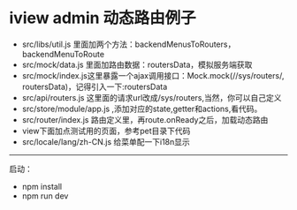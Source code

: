 # iview admin 动态路由例子




* src/libs/util.js 里面加两个方法：backendMenusToRouters，backendMenuToRoute
* src/mock/data.js 里面加路由数据：routersData，模拟服务端获取
* src/mock/index.js这里暴露一个ajax调用接口：Mock.mock(/\/sys\/routers/, routersData)，记得引入一下:routersData
* src/api/routers.js 这里面的请求url改成/sys/routers,当然，你可以自己定义
* src/store/module/app.js ,添加对应的state,getter和actions,看代码。
* src/router/index.js 路由定义里，再route.onReady之后，加载动态路由
* view下面加点测试用的页面，参考pet目录下代码
* src/locale/lang/zh-CN.js 给菜单配一下i18n显示
---
启动：
* npm install
* npm run dev

